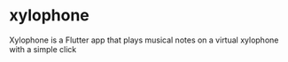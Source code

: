 # xylophone

Xylophone is a Flutter app that plays musical notes on a virtual xylophone with a simple click
